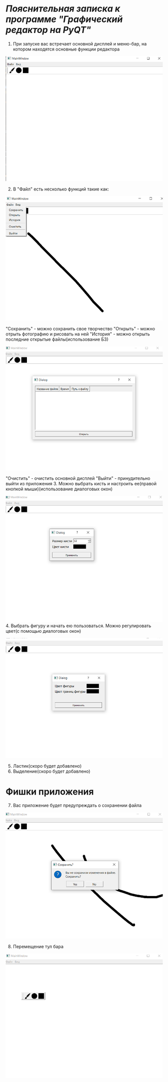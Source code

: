 # _**Пояснительная записка к программе "Графический редактор на PyQT"**_

1. При запуске вас встречает основной дисплей и меню-бар, на котором находятся основные функции редактора

![Screenshot](screen_!.png)
   
2. В "Файл" есть несколько функций такие как:

![Screenshot](screen_3.png)

"Сохранить" - можно сохранить свое творчество
"Открыть" - можно отрыть фотографию и рисовать на ней
"История" - можно открыть последние открытые файлы(использование БЗ)
   
![Screenshot](screen_4.png)
   
"Очистить" - очистить основной дисплей
"Выйти" - принудительно выйти из приложения
3. Можно выбрать кисть и настроить ее(правой кнопкой мыши)(использование диалоговых окон)

![Screenshot](screen_1.png)
4. Выбрать фигуру и начать ею пользоваться. Можно регулировать цвет(с помощью диалоговых окон)

![Screenshot](screen_5.png)

5. Ластик(скоро будет добавлено)
6. Выделение(скоро будет добавлено)

# **Фишки приложения**

7. Вас приложение будет предупреждать о сохранении файла

![Screenshot](screen_6.png)

8. Перемещение тул бара

![Screenshot](screen_7.png)
